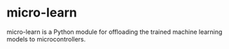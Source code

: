 # micro-learn
micro-learn is a Python module for offloading the trained machine learning models to microcontrollers.
